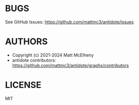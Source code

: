 # BUGS

See GitHub Issues: <https://github.com/mattmc3/antidote/issues>

# AUTHORS

- Copyright (c) 2021-2024 Matt McElheny
- antidote contributors: <https://github.com/mattmc3/antidote/graphs/contributors>

# LICENSE

MIT

